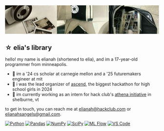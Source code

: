 ![A short, tan header with a record, vinyls, and a bus.](light-header)

## ☆ elia's library

hello! my name is elianah (shortened to elia), and im a 17-year-old programmer from minneapolis.

* 📓 im a '24 cs scholar at carnegie mellon and a '25 futuremakers engineer at mit
* 🎱 i was the lead organizer of [ascend](https://github.com/hackclub/ascend), the biggest hackathon for high school girls in 2024
* 🐾 im currently working as an intern for hack club's [athena initiative](https://github.com/hackclub/athena) in shelburne, vt

to get in touch, you can reach me at elianah@hackclub.com or elianahsangels@gmail.com.

[![Python](https://img.shields.io/badge/Python-3776AB?style=for-the-badge&logo=python&logoColor=%23fff)](https://www.python.org/)
[![Pandas](https://img.shields.io/badge/pandas-150458?style=for-the-badge&logo=pandas)](https://pandas.pydata.org/)
[![NumPy](https://img.shields.io/badge/numpy-013243?style=for-the-badge&logo=numpy)](https://numpy.org/)
[![SciPy](https://img.shields.io/badge/scipy-8CAAE6?style=for-the-badge&logo=scipy&logoColor=fff)](https://scipy.org/)
[![ML Flow](https://img.shields.io/badge/mlflow-0194e2?style=for-the-badge&logo=mlflow&logoColor=fff)](https://mlflow.org/docs/latest/)
[![VS Code](https://img.shields.io/badge/Visual_Studio_Code-0078d7?style=for-the-badge)](https://code.visualstudio.com/)
